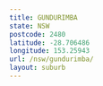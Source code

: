 ```yaml
---
title: GUNDURIMBA
state: NSW
postcode: 2480
latitude: -28.706486
longitude: 153.25943
url: /nsw/gundurimba/
layout: suburb
---
```

